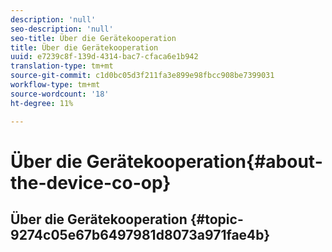 ```yaml
---
description: 'null'
seo-description: 'null'
seo-title: Über die Gerätekooperation
title: Über die Gerätekooperation
uuid: e7239c8f-139d-4314-bac7-cfaca6e1b942
translation-type: tm+mt
source-git-commit: c1d0bc05d3f211fa3e899e98fbcc908be7399031
workflow-type: tm+mt
source-wordcount: '18'
ht-degree: 11%

---
```



# Über die Gerätekooperation{#about-the-device-co-op}

## Über die Gerätekooperation {#topic-9274c05e67b6497981d8073a971fae4b}

